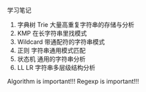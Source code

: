 学习笔记

1. 字典树 Trie
大量高重复字符串的存储与分析
2. KMP
在长字符串里找模式
3. Wildcard
带通配符的字符串模式
4. 正则
字符串通用模式匹配
5. 状态机
通用的字符串分析
6. LL LR
字符串多层级结构分析

Algorithm is important!!!
Regexp is important!!!
